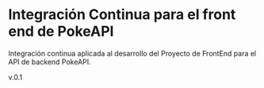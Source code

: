 # Integración Continua para el front end de PokeAPI
Integración continua aplicada al desarrollo del Proyecto de FrontEnd para el API de backend PokeAPI.

v.0.1
